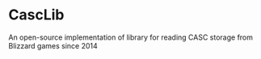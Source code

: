 CascLib
=======

An open-source implementation of library for reading CASC storage from Blizzard games since 2014
